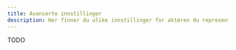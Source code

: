 ```yaml
---
title: Avanserte innstillinger
description: Her finner du ulike innstillinger for aktøren du representerer.
---
```


TODO
